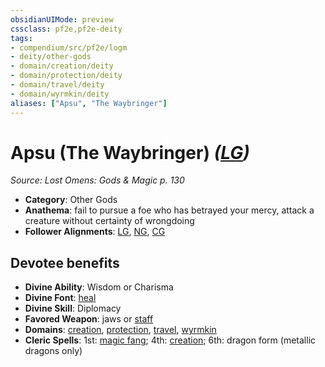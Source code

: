 ```yaml
---
obsidianUIMode: preview
cssclass: pf2e,pf2e-deity
tags:
- compendium/src/pf2e/logm
- deity/other-gods
- domain/creation/deity
- domain/protection/deity
- domain/travel/deity
- domain/wyrmkin/deity
aliases: ["Apsu", "The Waybringer"]
---
```

# Apsu (The Waybringer) *([LG](/rules/traits/lawful-goo-b1.md))*  
*Source: Lost Omens: Gods & Magic p. 130*  

- **Category**: Other Gods
- **Anathema**: fail to pursue a foe who has betrayed your mercy, attack a creature without certainty of wrongdoing
- **Follower Alignments**: [LG](/rules/traits/lawful-goo-b1.md), [NG](/rules/traits/neutral-good-b1.md), [CG](/rules/traits/chaotic-good-b1.md)

## Devotee benefits

- **Divine Ability**: Wisdom or Charisma
- **Divine Font**: [heal](/compendium/spells/heal.md)
- **Divine Skill**: Diplomacy
- **Favored Weapon**: jaws or [staff](/compendium/equipment/items/staff.md)
- **Domains**: [creation](/compendium/setting/domains.md#Creation), [protection](/compendium/setting/domains.md#Protection), [travel](/compendium/setting/domains.md#Travel), [wyrmkin](/compendium/setting/domains.md#Wyrmkin)
- **Cleric Spells**: 1st: [magic fang](/compendium/spells/magic-fang.md); 4th: [creation](/compendium/spells/creation.md); 6th: dragon form (metallic dragons only)